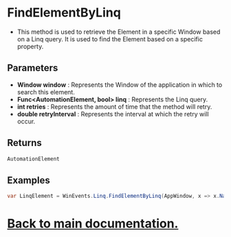 # FindElementByLinq

* This method is used to retrieve the Element in a specific Window based on a Linq query. It is used to find the Element based on a specific property.

## Parameters

* **Window window** : Represents the Window of the application in which to search this element.
* **Func<AutomationElement, bool> linq** : Represents the Linq query.
* **int retries** : Represents the amount of time that the method will retry.
* **double retryInterval** : Represents the interval at which the retry will occur.

## Returns

```csharp
AutomationElement
```

## Examples

```csharp
var LinqElement = WinEvents.Linq.FindElementByLinq(AppWindow, x => x.Name == "Address bar");
```

# [Back to main documentation.](https://github.com/ALaurian/Flanium/blob/main/Documentation/LibraryDB.md)
